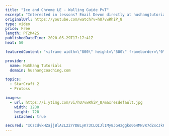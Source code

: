```yaml
---
title: "Ice and Chrome LE - Walling Guide PvT"
excerpt: "Interested in lessons? Email Devon directly at hushangtutorials@outlook.com ------------------------------------------------------------------------------------------------------- Want to support HuShang Tutorials directly? Patreon is a website where you can contribute a monthly donation that will help"
originalUrl: https://youtube.com/watch?v=hU7vwRhiP_8
type: video
price: Free
length: PT2M42S
publishedDateTime: 2020-05-29T17:17:41Z
heat: 50

featuredContent: "<iframe width=\"800\" height=\"500\" frameborder=\"0\" src=\"https://www.youtube.com/embed/hU7vwRhiP_8\" allow=\"accelerometer; autoplay; encrypted-media; gyroscope; picture-in-picture\" allowfullscreen></iframe>"

provider:
  name: HuShang Tutorials
  domain: hushangcoaching.com

topics:
  - StarCraft 2
  - Protoss

images:
  - url: https://i.ytimg.com/vi/hU7vwRhiP_8/maxresdefault.jpg
    width: 1280
    height: 720
    isCached: true

secured: "xCzcdvkHZajjBlA2L2ZrrDBLyK73CLQIJl1My8JG4zggko064MNvK7dZxcJkPsRt1gCxIENNqb90hkaWwyRbJf8SIk5ozHAFvHE8Ph7WsEg7NO20R0eaN9wDDNNoKGJLq2PkFGuVV3KqxiVvLKFN7LJrq169zfOJWiNdDeGm7bigzg0tPgBf3K2rS0S2zKhPfHg37kobdSDzHWKlyJjl5c8Xix6XoQm4yJ2IQExlCZLAoqcsKaay/dGgHcJA+DtVpu5s0lc4HZQX0XkUhTHSV1udGZI+m6HtEUXJ57mpq1WJAZl34alqEktK1xHUiym9Jx9KT+Ch1RuHLCfLlXQlYQizIkBMzuVPNSIgKbvhXweoGfWhG9OoQM8+bqbYh/FDu7EBxuvIf8X8KmdV0JP/sdNjPLS7vurWj7ZUuDsRBeo=;AeqkS34sTIdGGhQDGClo6w=="
---
```


